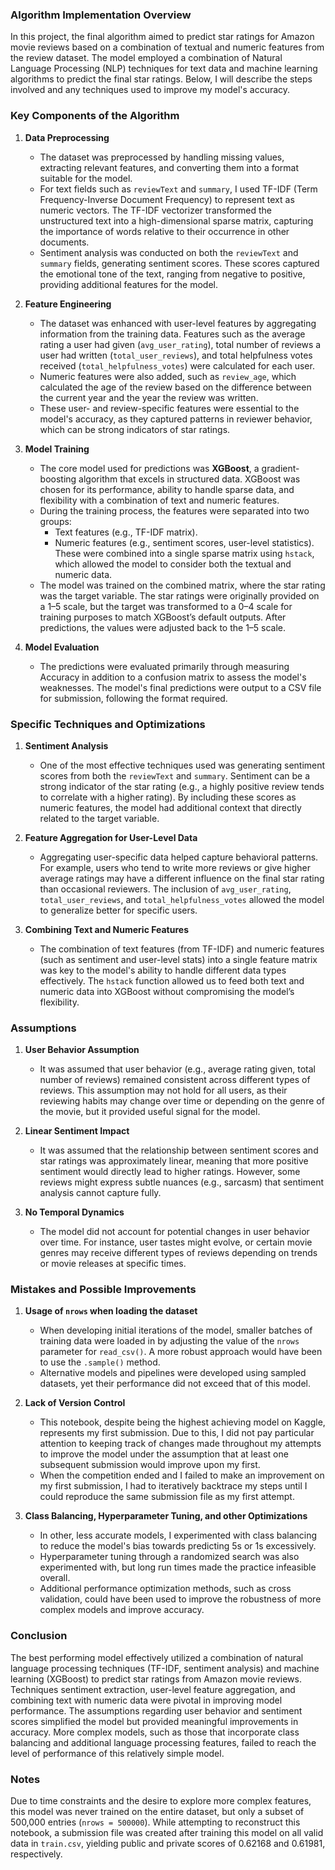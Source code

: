 ### Algorithm Implementation Overview

In this project, the final algorithm aimed to predict star ratings for Amazon movie reviews based on a combination of textual and numeric features from the review dataset. The model employed a combination of Natural Language Processing (NLP) techniques for text data and machine learning algorithms to predict the final star ratings. Below, I will describe the steps involved and any techniques used to improve my model's accuracy.

### Key Components of the Algorithm

1. **Data Preprocessing**
    - The dataset was preprocessed by handling missing values, extracting relevant features, and converting them into a format suitable for the model.
    - For text fields such as `reviewText` and `summary`, I used TF-IDF (Term Frequency-Inverse Document Frequency) to represent text as numeric vectors. The TF-IDF vectorizer transformed the unstructured text into a high-dimensional sparse matrix, capturing the importance of words relative to their occurrence in other documents.
    - Sentiment analysis was conducted on both the `reviewText` and `summary` fields, generating sentiment scores. These scores captured the emotional tone of the text, ranging from negative to positive, providing additional features for the model.

2. **Feature Engineering**
    - The dataset was enhanced with user-level features by aggregating information from the training data. Features such as the average rating a user had given (`avg_user_rating`), total number of reviews a user had written (`total_user_reviews`), and total helpfulness votes received (`total_helpfulness_votes`) were calculated for each user.
    - Numeric features were also added, such as `review_age`, which calculated the age of the review based on the difference between the current year and the year the review was written.
    - These user- and review-specific features were essential to the model's accuracy, as they captured patterns in reviewer behavior, which can be strong indicators of star ratings.

3. **Model Training**
    - The core model used for predictions was **XGBoost**, a gradient-boosting algorithm that excels in structured data. XGBoost was chosen for its performance, ability to handle sparse data, and flexibility with a combination of text and numeric features.
    - During the training process, the features were separated into two groups: 
        - Text features (e.g., TF-IDF matrix).
        - Numeric features (e.g., sentiment scores, user-level statistics).
      These were combined into a single sparse matrix using `hstack`, which allowed the model to consider both the textual and numeric data.
    - The model was trained on the combined matrix, where the star rating was the target variable. The star ratings were originally provided on a 1–5 scale, but the target was transformed to a 0–4 scale for training purposes to match XGBoost’s default outputs. After predictions, the values were adjusted back to the 1–5 scale.

4. **Model Evaluation**
    - The predictions were evaluated primarily through measuring Accuracy in addition to a confusion matrix to assess the model's weaknesses. The model's final predictions were output to a CSV file for submission, following the format required.

### Specific Techniques and Optimizations

1. **Sentiment Analysis**
    - One of the most effective techniques used was generating sentiment scores from both the `reviewText` and `summary`. Sentiment can be a strong indicator of the star rating (e.g., a highly positive review tends to correlate with a higher rating). By including these scores as numeric features, the model had additional context that directly related to the target variable.

2. **Feature Aggregation for User-Level Data**
    - Aggregating user-specific data helped capture behavioral patterns. For example, users who tend to write more reviews or give higher average ratings may have a different influence on the final star rating than occasional reviewers. The inclusion of `avg_user_rating`, `total_user_reviews`, and `total_helpfulness_votes` allowed the model to generalize better for specific users.
  
3. **Combining Text and Numeric Features**
    - The combination of text features (from TF-IDF) and numeric features (such as sentiment and user-level stats) into a single feature matrix was key to the model's ability to handle different data types effectively. The `hstack` function allowed us to feed both text and numeric data into XGBoost without compromising the model’s flexibility.

### Assumptions

1. **User Behavior Assumption**
    - It was assumed that user behavior (e.g., average rating given, total number of reviews) remained consistent across different types of reviews. This assumption may not hold for all users, as their reviewing habits may change over time or depending on the genre of the movie, but it provided useful signal for the model.
    
2. **Linear Sentiment Impact**
    - It was assumed that the relationship between sentiment scores and star ratings was approximately linear, meaning that more positive sentiment would directly lead to higher ratings. However, some reviews might express subtle nuances (e.g., sarcasm) that sentiment analysis cannot capture fully.

3. **No Temporal Dynamics**
    - The model did not account for potential changes in user behavior over time. For instance, user tastes might evolve, or certain movie genres may receive different types of reviews depending on trends or movie releases at specific times.

### Mistakes and Possible Improvements

1. **Usage of `nrows` when loading the dataset**
    - When developing initial iterations of the model, smaller batches of training data were loaded in by adjusting the value of the `nrows` parameter for `read_csv()`. A more robust approach would have been to use the `.sample()` method. 
    - Alternative models and pipelines were developed using sampled datasets, yet their performance did not exceed that of this model.

2. **Lack of Version Control**
    - This notebook, despite being the highest achieving model on Kaggle, represents my first submission. Due to this, I did not pay particular attention to keeping track of changes made throughout my attempts to improve the model under the assumption that at least one subsequent submission would improve upon my first.
    - When the competition ended and I failed to make an improvement on my first submission, I had to iteratively backtrace my steps until I could reproduce the same submission file as my first attempt.

3. **Class Balancing, Hyperparameter Tuning, and other Optimizations**
    - In other, less accurate models, I experimented with class balancing to reduce the model's bias towards predicting 5s or 1s excessively. 
    - Hyperparameter tuning through a randomized search was also experimented with, but long run times made the practice infeasible overall.
    - Additional performance optimization methods, such as cross validation, could have been used to improve the robustness of more complex models and improve accuracy.


### Conclusion

The best performing model effectively utilized a combination of natural language processing techniques (TF-IDF, sentiment analysis) and machine learning (XGBoost) to predict star ratings from Amazon movie reviews. Techniques sentiment extraction, user-level feature aggregation, and combining text with numeric data were pivotal in improving model performance. The assumptions regarding user behavior and sentiment scores simplified the model but provided meaningful improvements in accuracy. More complex models, such as those that incorporate class balancing and additional language processing features, failed to reach the level of performance of this relatively simple model. 

### Notes

Due to time constraints and the desire to explore more complex features, this model was never trained on the entire dataset, but only a subset of 500,000 entries (`nrows = 500000`). While attempting to reconstruct this notebook, a submission file was created after training this model on all valid data in `train.csv`, yielding public and private scores of 0.62168 and 0.61981, respectively.
